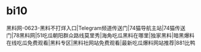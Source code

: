 # bi10
黑料网-0623-黑料不打烊入口|Telegram频道传送门|74猫导航主站|74猫传送门|78黑料网|51吃瓜朝阳群众路线莫里秀|海角吃瓜黑料在哪里|独家黑料|暗黑爆料在线吃瓜免费观看|黑料专区|黑料社网站免费观看|最新吃瓜爆料网站推荐|881比鸭
